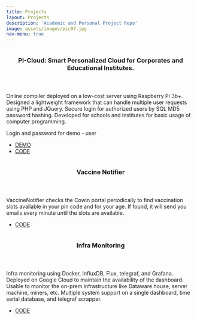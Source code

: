 ```yaml
---
title: Projects
layout: Projects
description: 'Academic and Personal Project Repo'
image: assets/images/pic07.jpg
nav-menu: true
---
```


<!-- Main -->
<div id="main">

<!-- Two -->
<section id="two" class="spotlights">
	<section>
		<a href="https://github.com/hb0313/Pi-Cloud" class="image">
			<img src="{% link assets/images/pic08.jpg %}" alt="" data-position="center center" />
		</a>
		<div class="content">
			<div class="inner">
				<header class="major">
					<h3>PI-Cloud: Smart Personalized Cloud for Corporates and Educational Institutes.</h3>
				</header>
				<p>Online compiler deployed on a low-cost server using Raspberry Pi 3b+. Designed a lightweight framework that can handle multiple user requests using PHP and JQuery. Secure login for authorized users by SQL MD5 password hashing. Developed for schools and institutes for basic usage of computer programming.</p>
				<p>Login and password for demo - user</p>
				<ul class="actions">
					<li><a href="http://35.202.133.79:8080/" class="button">DEMO</a></li>
					<li><a href="https://github.com/hb0313/Pi-Cloud" class="button">CODE</a></li>
				</ul>
			</div>
		</div>
	</section>
	<section>
		<a href="https://csecodeblock.blogspot.com/p/vaccine-notifier.html" class="image">
			<img src="{% link assets/images/pic09.jpg %}" alt="" data-position="top center" />
		</a>
		<div class="content">
			<div class="inner">
				<header class="major">
					<h3>Vaccine Notifier</h3>
				</header>
				<p>VaccineNotifier checks the Cowin portal periodically to find vaccination slots available in your pin code and for your age. If found, it will send you emails every minute until the slots are available.</p>
				<ul class="actions">
					<li><a href="https://csecodeblock.blogspot.com/p/vaccine-notifier.html" class="button">CODE</a></li>
				</ul>
			</div>
		</div>
	</section>
	<section>
		<a href="#" class="image">
			<img src="{% link assets/images/pic10.jpg %}" alt="" data-position="25% 25%" />
		</a>
		<div class="content">
			<div class="inner">
				<header class="major">
					<h3>Infra Monitoring</h3>
				</header>
				<p>Infra monitoring using Docker, InfluxDB, Flux, telegraf, and Grafana. Deployed on Google Cloud to maintain the availability of the dashboard. Usable to monitor the on-prem infrastructure like Dataware house, server machine, miners, etc. Multiple system support on a single dashboard, time serial database, and telegraf scrapper.</p>
				<ul class="actions">
					<li><a href="#" class="button">CODE</a></li>
				</ul>
			</div>
		</div>
	</section>
</section>

</div>
